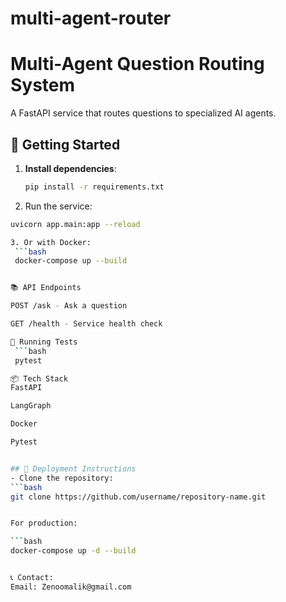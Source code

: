 # multi-agent-router
# Multi-Agent Question Routing System

A FastAPI service that routes questions to specialized AI agents.

## 🚀 Getting Started

1. **Install dependencies**:
   ```bash
   pip install -r requirements.txt
   
2. Run the service:
  ```bash
  uvicorn app.main:app --reload

3. Or with Docker:
   ```bash
   docker-compose up --build


📚 API Endpoints

POST /ask - Ask a question

GET /health - Service health check

🧪 Running Tests
   ```bash
   pytest

📦 Tech Stack
FastAPI

LangGraph

Docker

Pytest


## 📌 Deployment Instructions
- Clone the repository:
  ```bash
  git clone https://github.com/username/repository-name.git


  For production:

 ```bash
docker-compose up -d --build


📞 Contact:
Email: Zenoomalik@gmail.com